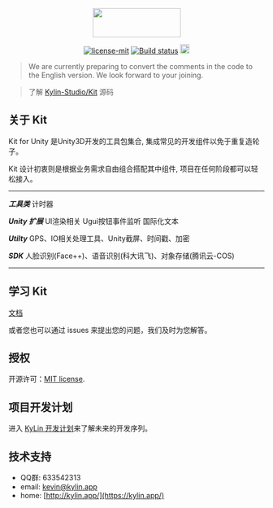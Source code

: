 <p align="center"><img width="173" height="57" src="https://kylin.app/imgs/logo.png"></p>

<p align="center">
<a href="https://github.com/Kylin-Studio/Kit/blob/master/LICENSE"><img src="https://img.shields.io/badge/license-MIT-blue.svg" title="license-mit" /></a>
<a href="https://ci.appveyor.com/project/gjmvvv/kit"><img src="https://ci.appveyor.com/api/projects/status/tk3o571mwbw2rykj?svg=true" title="Build status"/></a>
<a href="https://badge.fury.io/gh/https%3A%2F%2Fgithub.com%2FKylin-Studio%2FKit%2F"><img src="https://badge.fury.io/gh/https%3A%2F%2Fgithub.com%2FKylin-Studio%2FKit%2F.png" alt="GitHub version" height="18"></a>

> We are currently preparing to convert the comments in the code to the English version. We look forward to your joining.

> 了解 [Kylin-Studio/Kit](https://github.com/Kylin-Studio/Kit) 源码


## 关于 Kit

Kit for Unity 是Unity3D开发的工具包集合, 集成常见的开发组件以免于重复造轮子。

Kit 设计初衷则是根据业务需求自由组合搭配其中组件, 项目在任何阶段都可以轻松接入。

---

***工具类*** 计时器

***Unity 扩展*** UI渲染相关 Ugui按钮事件监听 国际化文本

***Utilty*** GPS、IO相关处理工具、Unity截屏、时间戳、加密

***SDK*** 人脸识别(Face++)、语音识别(科大讯飞)、对象存储(腾讯云-COS)

---


## 学习 Kit

[文档](https://manual.kylin.app/) 

或者您也可以通过 issues 来提出您的问题，我们及时为您解答。


## 授权

开源许可：[MIT license](http://opensource.org/licenses/MIT).


## 项目开发计划

进入 [KyLin 开发计划](https://www.teambition.com/project/5c641818c156ca00170bcc98/tasks/scrum/5c6418a49502f00017416bd7)来了解未来的开发序列。


## 技术支持

* QQ群: 633542313
* email: kevin@kylin.app
* home: [http://kylin.app/](https://kylin.app/)
